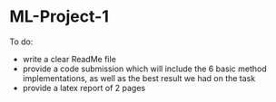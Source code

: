 # ML-Project-1

To do: 
- write a clear ReadMe file
- provide a code submission which will include the 6 basic method implementations, as well as the best result we had on the task
- provide a latex report of 2 pages 
